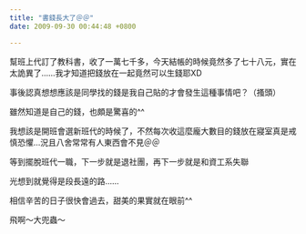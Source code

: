 ```yaml
---
title: "書錢長大了＠＠"
date: 2009-09-30 00:44:48 +0800

---
```



幫班上代訂了教科書，收了一萬七千多，今天結帳的時候竟然多了七十八元，實在太詭異了&hellip;&hellip;我才知道把錢放在一起竟然可以生錢耶XD



事後認真想想應該是同學找的錢是我自己貼的才會發生這種事情吧？（搔頭）



雖然知道是自己的錢，也頗是驚喜的^^



我想該是開班會選新班代的時候了，不然每次收這麼龐大數目的錢放在寢室真是戒慎恐懼&hellip;況且八舍常常有人東西會不見＠＠



等到擺脫班代一職，下一步就是退社團，再下一步就是和資工系失聯



光想到就覺得是段長遠的路&hellip;&hellip;



相信辛苦的日子很快會過去，甜美的果實就在眼前^^



飛啊～大兜蟲～


